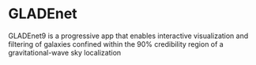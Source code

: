 # GLADEnet
GLADEnet9 is a progressive app that enables interactive visualization and filtering of galaxies confined within the 90% credibility region of a gravitational-wave sky localization
